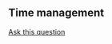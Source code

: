 
## Time management

[Ask this question](https://forge.medium.com/if-you-seek-tranquility-ask-this-question-1dd89993256f)

